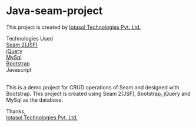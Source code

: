 # Java-seam-project

This project is created by <a href="http://iotasol.com/" target="_blank">Iotasol Technologies Pvt. Ltd.</a>

Technologies Used<br/>
<a href="http://seamframework.org/" target="_blank">Seam 2(JSF)</a><br/>
<a href="http://jquery.com/" target="_blank">jQuery</a><br/>
<a href="http://www.mysql.com/" target="_blank">MySql</a><br/>
<a href="http://getbootstrap.com/" target="_blank">Bootstrap</a><br/>
<a>Javascript</a><br/><br/>

This is a demo project for CRUD operations of Seam and designed with Bootstrap. This project is created using Seam 2(JSF), Bootstrap, jQuery and MySql as the database.

Thanks,<br/>
<a href="http://iotasol.com/" target="_blank">Iotasol Technologies Pvt. Ltd.</a>
